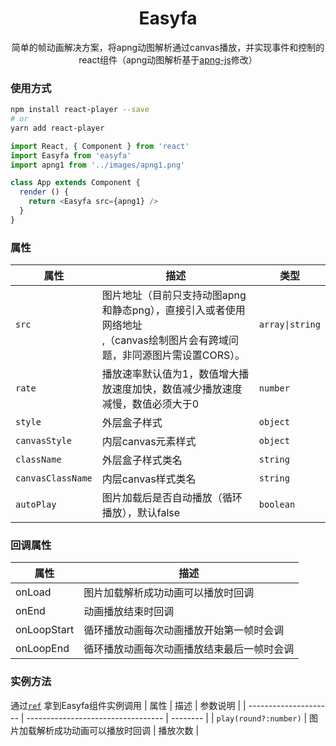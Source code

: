 <h1 align='center'>
  Easyfa
</h1>
<p align='center'>
  简单的帧动画解决方案，将apng动图解析通过canvas播放，并实现事件和控制的react组件（apng动图解析基于<a href='https://github.com/davidmz/apng-js'>apng-js</a>修改）
</p>

### 使用方式

```bash
npm install react-player --save
# or
yarn add react-player
```

```js
import React, { Component } from 'react'
import Easyfa from 'easyfa'
import apng1 from '../images/apng1.png'

class App extends Component {
  render () {
    return <Easyfa src={apng1} />
  }
}
```

<!-- Demo page: [`https://cookpete.com/react-player`](https://cookpete.com/react-player) -->

### 属性

| 属性              | 描述                                                                                                                           | 类型            |
| ----------------- | ------------------------------------------------------------------------------------------------------------------------------ | --------------- |
| `src`             | 图片地址（目前只支持动图apng和静态png），直接引入或者使用网络地址<br />,（canvas绘制图片会有跨域问题，非同源图片需设置CORS）。 | `array\|string` |
| `rate`            | 播放速率默认值为1，数值增大播放速度加快，数值减少播放速度减慢，数值必须大于0                                                   | `number`        |
| `style`           | 外层盒子样式                                                                                                                   | `object`        |
| `canvasStyle`     | 内层canvas元素样式                                                                                                             | `object`        |
| `className`       | 外层盒子样式类名                                                                                                               | `string`        |
| `canvasClassName` | 内层canvas样式类名                                                                                                             | `string`        |
| `autoPlay`        | 图片加载后是否自动播放（循环播放），默认false                                                                                  | `boolean`       |

### 回调属性

 | 属性        | 描述                                       |
 | ----------- | ------------------------------------------ |
 | onLoad      | 图片加载解析成功动画可以播放时回调         |
 | onEnd       | 动画播放结束时回调                         |
 | onLoopStart | 循环播放动画每次动画播放开始第一帧时会调   |
 | onLoopEnd   | 循环播放动画每次动画播放结束最后一帧时会调 |

### 实例方法

通过[`ref`](https://facebook.github.io/react/docs/refs-and-the-dom.html) 拿到Easyfa组件实例调用
 | 属性                  | 描述                               | 参数说明 |
 | --------------------- | ---------------------------------- | -------- |
 | `play(round?:number)` | 图片加载解析成功动画可以播放时回调 | 播放次数 |